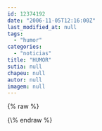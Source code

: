 ```yaml
---
id: 12374192
date: "2006-11-05T12:16:00Z"
last_modified_at: null
tags:
  - "humor"
categories:
  - "noticias"
title: "HUMOR"
sutia: null
chapeu: null
autor: null
imagem: null
---
```

{\% raw %}
<p> </p>
{\% endraw %}